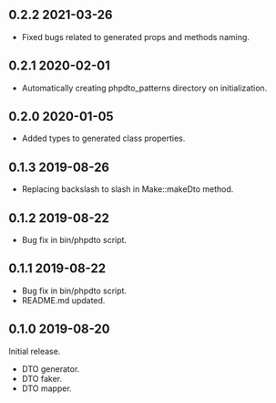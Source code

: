 ## 0.2.2 2021-03-26
* Fixed bugs related to generated props and methods naming.

## 0.2.1 2020-02-01
* Automatically creating phpdto_patterns directory on initialization.

## 0.2.0 2020-01-05
* Added types to generated class properties.

## 0.1.3 2019-08-26
* Replacing backslash to slash in Make::makeDto method.

## 0.1.2 2019-08-22
* Bug fix in bin/phpdto script.

## 0.1.1 2019-08-22
* Bug fix in bin/phpdto script.
* README.md updated.

## 0.1.0 2019-08-20

Initial release.  
* DTO generator.
* DTO faker.
* DTO mapper.
